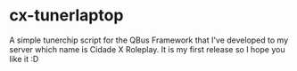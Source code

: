 # cx-tunerlaptop
A simple tunerchip script for the QBus Framework that I've developed to my server which name is Cidade X Roleplay.  It is my first release so I hope you like it :D
